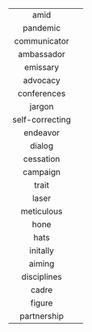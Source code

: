 |                 |      |
| :-------------: | :--: |
|      amid       |      |
|    pandemic     |      |
|  communicator   |      |
|   ambassador    |      |
|    emissary     |      |
|    advocacy     |      |
|   conferences   |      |
|     jargon      |      |
| self-correcting |      |
|    endeavor     |      |
|     dialog      |      |
|    cessation    |      |
|    campaign     |      |
|      trait      |      |
|      laser      |      |
|   meticulous    |      |
|      hone       |      |
|      hats       |      |
|    initally     |      |
|     aiming      |      |
|   disciplines   |      |
|      cadre      |      |
|     figure      |      |
|   partnership   |      |

